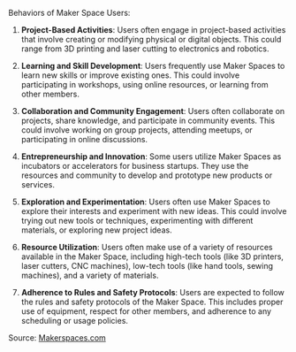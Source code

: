 Behaviors of Maker Space Users:

1. **Project-Based Activities**: Users often engage in project-based activities that involve creating or modifying physical or digital objects. This could range from 3D printing and laser cutting to electronics and robotics.

2. **Learning and Skill Development**: Users frequently use Maker Spaces to learn new skills or improve existing ones. This could involve participating in workshops, using online resources, or learning from other members.

3. **Collaboration and Community Engagement**: Users often collaborate on projects, share knowledge, and participate in community events. This could involve working on group projects, attending meetups, or participating in online discussions.

4. **Entrepreneurship and Innovation**: Some users utilize Maker Spaces as incubators or accelerators for business startups. They use the resources and community to develop and prototype new products or services.

5. **Exploration and Experimentation**: Users often use Maker Spaces to explore their interests and experiment with new ideas. This could involve trying out new tools or techniques, experimenting with different materials, or exploring new project ideas.

6. **Resource Utilization**: Users often make use of a variety of resources available in the Maker Space, including high-tech tools (like 3D printers, laser cutters, CNC machines), low-tech tools (like hand tools, sewing machines), and a variety of materials.

7. **Adherence to Rules and Safety Protocols**: Users are expected to follow the rules and safety protocols of the Maker Space. This includes proper use of equipment, respect for other members, and adherence to any scheduling or usage policies.

Source: [Makerspaces.com](https://www.makerspaces.com/what-is-a-makerspace/)
